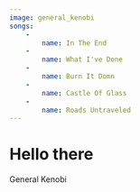 ```yaml
---
image: general_kenobi
songs:
    -
        name: In The End
    -
        name: What I've Done
    -
        name: Burn It Domn
    -
        name: Castle Of Glass
    -
        name: Roads Untraveled
---
```

# Hello there

General Kenobi
